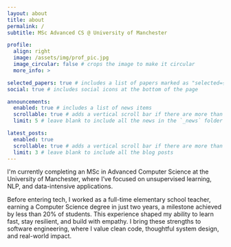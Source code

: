```yaml
---
layout: about
title: about
permalink: /
subtitle: MSc Advanced CS @ University of Manchester

profile:
  align: right
  image: /assets/img/prof_pic.jpg
  image_circular: false # crops the image to make it circular
  more_info: >

selected_papers: true # includes a list of papers marked as "selected={true}"
social: true # includes social icons at the bottom of the page

announcements:
  enabled: true # includes a list of news items
  scrollable: true # adds a vertical scroll bar if there are more than 3 news items
  limit: 5 # leave blank to include all the news in the `_news` folder

latest_posts:
  enabled: true
  scrollable: true # adds a vertical scroll bar if there are more than 3 new posts items
  limit: 3 # leave blank to include all the blog posts
---
```


I'm currently completing an MSc in Advanced Computer Science at the University of Manchester, where I’ve focused on unsupervised learning, NLP, and data-intensive applications. 

Before entering tech, I worked as a full-time elementary school teacher, earning a Computer Science degree in just two years, a milestone achieved by less than 20% of students. This experience shaped my ability to learn fast, stay resilient, and build with empathy. I bring these strengths to software engineering, where I value clean code, thoughtful system design, and real-world impact.
